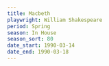 ```yaml
---
title: Macbeth
playwright: William Shakespeare
period: Spring
season: In House
season_sort: 80
date_start: 1990-03-14
date_end: 1990-03-18
---
```

